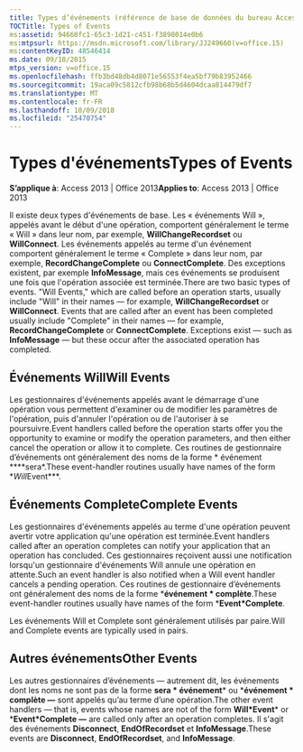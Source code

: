 ```yaml
---
title: Types d’événements (référence de base de données du bureau Access)
TOCTitle: Types of Events
ms:assetid: 94660fc1-65c3-1d21-c451-f3898014e0b6
ms:mtpsurl: https://msdn.microsoft.com/library/JJ249660(v=office.15)
ms:contentKeyID: 48546414
ms.date: 09/18/2015
mtps_version: v=office.15
ms.openlocfilehash: ffb3bd48db4d8071e56553f4ea5bf79b83952466
ms.sourcegitcommit: 19aca09c5812cfb98b68b5d4604dcaa814479df7
ms.translationtype: MT
ms.contentlocale: fr-FR
ms.lasthandoff: 10/09/2018
ms.locfileid: "25470754"
---
```

# <a name="types-of-events"></a><span data-ttu-id="96b8f-102">Types d'événements</span><span class="sxs-lookup"><span data-stu-id="96b8f-102">Types of Events</span></span>


<span data-ttu-id="96b8f-103">**S’applique à**: Access 2013 | Office 2013</span><span class="sxs-lookup"><span data-stu-id="96b8f-103">**Applies to**: Access 2013 | Office 2013</span></span>



<span data-ttu-id="96b8f-p101">Il existe deux types d'événements de base. Les « événements Will », appelés avant le début d'une opération, comportent généralement le terme « Will » dans leur nom, par exemple, **WillChangeRecordset** ou **WillConnect**. Les événements appelés au terme d'un événement comportent généralement le terme « Complete » dans leur nom, par exemple, **RecordChangeComplete** ou **ConnectComplete**. Des exceptions existent, par exemple **InfoMessage**, mais ces événements se produisent une fois que l'opération associée est terminée.</span><span class="sxs-lookup"><span data-stu-id="96b8f-p101">There are two basic types of events. "Will Events," which are called before an operation starts, usually include "Will" in their names — for example, **WillChangeRecordset** or **WillConnect**. Events that are called after an event has been completed usually include "Complete" in their names — for example, **RecordChangeComplete** or **ConnectComplete**. Exceptions exist — such as **InfoMessage** — but these occur after the associated operation has completed.</span></span>

## <a name="will-events"></a><span data-ttu-id="96b8f-108">Événements Will</span><span class="sxs-lookup"><span data-stu-id="96b8f-108">Will Events</span></span>

<span data-ttu-id="96b8f-109">Les gestionnaires d'événements appelés avant le démarrage d'une opération vous permettent d'examiner ou de modifier les paramètres de l'opération, puis d'annuler l'opération ou de l'autoriser à se poursuivre.</span><span class="sxs-lookup"><span data-stu-id="96b8f-109">Event handlers called before the operation starts offer you the opportunity to examine or modify the operation parameters, and then either cancel the operation or allow it to complete.</span></span> <span data-ttu-id="96b8f-110">Ces routines de gestionnaire d’événements ont généralement des noms de la forme \* événement \*\*\*\*sera\*.</span><span class="sxs-lookup"><span data-stu-id="96b8f-110">These event-handler routines usually have names of the form \**Will*Event\*\*\*.</span></span>

## <a name="complete-events"></a><span data-ttu-id="96b8f-111">Événements Complete</span><span class="sxs-lookup"><span data-stu-id="96b8f-111">Complete Events</span></span>

<span data-ttu-id="96b8f-112">Les gestionnaires d'événements appelés au terme d'une opération peuvent avertir votre application qu'une opération est terminée.</span><span class="sxs-lookup"><span data-stu-id="96b8f-112">Event handlers called after an operation completes can notify your application that an operation has concluded.</span></span> <span data-ttu-id="96b8f-113">Ces gestionnaires reçoivent aussi une notification lorsqu'un gestionnaire d'événements Will annule une opération en attente.</span><span class="sxs-lookup"><span data-stu-id="96b8f-113">Such an event handler is also notified when a Will event handler cancels a pending operation.</span></span> <span data-ttu-id="96b8f-114">Ces routines de gestionnaire d’événements ont généralement des noms de la forme \***événement \* complète**.</span><span class="sxs-lookup"><span data-stu-id="96b8f-114">These event-handler routines usually have names of the form \***Event\*Complete**.</span></span>

<span data-ttu-id="96b8f-115">Les événements Will et Complete sont généralement utilisés par paire.</span><span class="sxs-lookup"><span data-stu-id="96b8f-115">Will and Complete events are typically used in pairs.</span></span>

## <a name="other-events"></a><span data-ttu-id="96b8f-116">Autres événements</span><span class="sxs-lookup"><span data-stu-id="96b8f-116">Other Events</span></span>

<span data-ttu-id="96b8f-117">Les autres gestionnaires d’événements — autrement dit, les événements dont les noms ne sont pas de la forme **sera \* événement**\* ou \***événement \* complète —** sont appelés qu’au terme d’une opération.</span><span class="sxs-lookup"><span data-stu-id="96b8f-117">The other event handlers — that is, events whose names are not of the form **Will\*Event**\* or \***Event\*Complete —** are called only after an operation completes.</span></span> <span data-ttu-id="96b8f-118">Il s'agit des événements **Disconnect**, **EndOfRecordset** et **InfoMessage**.</span><span class="sxs-lookup"><span data-stu-id="96b8f-118">These events are **Disconnect**, **EndOfRecordset**, and **InfoMessage**.</span></span>

